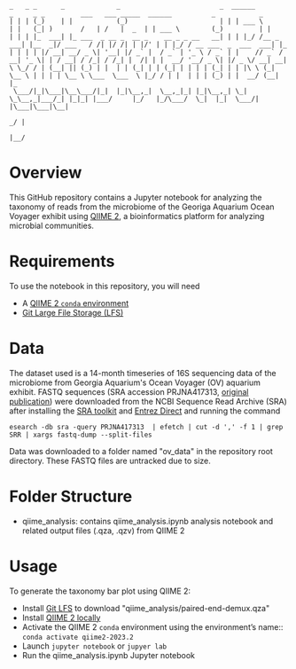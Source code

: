 ```
_   _ _      _             _                         _  ______          _     _ _         ___   ___ _____  ______          _           _   
| | | (_)    | |           (_)                       | | | ___ \        | |   (_| )       /   | /   |  _  | | ___ \        (_)         | |  
| | | |_  ___| |_ ___  _ __ _  __ _    __ _ _ __   __| | | |_/ /__ _ ___| |__  _|/ ___   / /| |/ /| | |/' | | |_/ / __ ___  _  ___  ___| |_ 
| | | | |/ __| __/ _ \| '__| |/ _` |  / _` | '_ \ / _` | |    // _` / __| '_ \| | / __| / /_| / /_| |  /| | |  __/ '__/ _ \| |/ _ \/ __| __|
\ \_/ / | (__| || (_) | |  | | (_| | | (_| | | | | (_| | | |\ \ (_| \__ \ | | | | \__ \ \___  \___  \ |_/ / | |  | | | (_) | |  __/ (__| |_ 
 \___/|_|\___|\__\___/|_|  |_|\__,_|  \__,_|_| |_|\__,_| \_| \_\__,_|___/_| |_|_| |___/     |_/   |_/\___/  \_|  |_|  \___/| |\___|\___|\__|
                                                                                                                          _/ |              
                                                                                                                         |__/               
 ```
 # Overview
This GitHub repository contains a Jupyter notebook for analyzing the taxonomy of reads from the microbiome of the Georiga Aquarium Ocean Voyager exhibit using [QIIME 2](https://qiime2.org/), a bioinformatics platform for analyzing microbial communities.

# Requirements
To use the notebook in this repository, you will need 
- A [QIIME 2 ```conda``` environment](https://docs.qiime2.org/2023.2/install/native/)
- [Git Large File Storage (LFS)](https://git-lfs.com/)

# Data
The dataset used is a 14-month timeseries of 16S sequencing data of the microbiome from Georgia Aquarium's Ocean Voyager (OV) aquarium exhibit. FASTQ sequences (SRA accession PRJNA417313, [original publication](https://www.ncbi.nlm.nih.gov/pmc/articles/PMC5930379/)) were downloaded from the NCBI Sequence Read Archive (SRA) after installing the [SRA toolkit](https://github.com/ncbi/sra-tools) and [Entrez Direct](https://www.ncbi.nlm.nih.gov/books/NBK179288/) and running the command
```
esearch -db sra -query PRJNA417313  | efetch | cut -d ',' -f 1 | grep SRR | xargs fastq-dump --split-files
```
Data was downloaded to a folder named "ov_data" in the repository root directory. These FASTQ files are untracked due to size.

# Folder Structure
- qiime_analysis: contains qiime_analysis.ipynb analysis notebook and related output files (.qza, .qzv) from QIIME 2

# Usage
To generate the taxonomy bar plot using QIIME 2:
- Install [Git LFS](https://git-lfs.com/) to download "qiime_analysis/paired-end-demux.qza"
- Install [QIIME 2 locally](https://docs.qiime2.org/2023.2/install/native/)
- Activate the QIIME 2 ```conda``` environment using the environment’s name:: ```conda activate qiime2-2023.2```
- Launch ```jupyter notebook``` or ```jupyer lab```
- Run the qiime_analysis.ipynb Jupyter notebook
